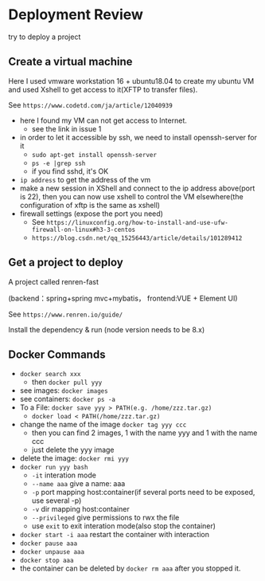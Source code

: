 # Deployment Review
try to deploy a project

## Create a virtual machine 
Here I used vmware workstation 16 + ubuntu18.04 to create my ubuntu VM and used Xshell to get access to it(XFTP to transfer files).

See `https://www.codetd.com/ja/article/12040939`

- here I found my VM can not get access to Internet.
    - see the link in issue 1
- in order to let it accessible by ssh, we need to install openssh-server for it
    - `sudo apt-get install openssh-server`
    - `ps -e |grep ssh`
    - if you find sshd, it's OK
- `ip address` to get the address of the vm
- make a new session in XShell and connect to the ip address above(port is 22), then you can now use xshell to control the VM elsewhere(the configuration of xftp is the same as xshell)
- firewall settings (expose the port you need)
    - See `https://linuxconfig.org/how-to-install-and-use-ufw-firewall-on-linux#h3-3-centos`
    - `https://blog.csdn.net/qq_15256443/article/details/101289412`
## Get a project to deploy
A project called renren-fast

(backend：spring+spring mvc+mybatis， frontend:VUE + Element UI)

See `https://www.renren.io/guide/`

Install the dependency & run
(node version needs to be 8.x)

## Docker Commands
- `docker search xxx`
  - then `docker pull yyy`
- see images: `docker images`
- see containers: `docker ps -a` 
- To a File: `docker save yyy > PATH(e.g. /home/zzz.tar.gz)`
  - `docker load < PATH(/home/zzz.tar.gz)`
- change the name of the image `docker tag yyy ccc`
  - then you can find 2 images, 1 with the name yyy and 1 with the name ccc
  - just delete the yyy image 
- delete the image: `docker rmi yyy`
- `docker run yyy bash`
  - `-it` interation mode
  - `--name aaa` give a name: aaa
  - `-p` port mapping host:container(if several ports need to be exposed, use several -p)
  - `-v` dir mapping host:container
  - `--privileged` give permissions to rwx the file
  - use `exit` to exit interation mode(also stop the container)
- `docker start -i aaa` restart the container with interaction
- `docker pause aaa`
- `docker unpause aaa`
- `docker stop aaa`
- the container can be deleted by `docker rm aaa` after you stopped it.

